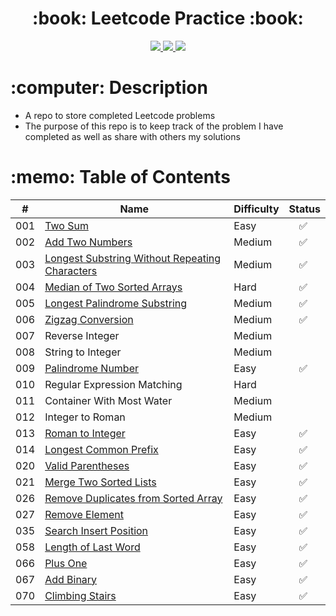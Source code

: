  <div align="center">
   <h1>:book: Leetcode Practice :book:</h1>
   <a href="http://steviecodes.com" target="_blank">
      <img src="https://img.shields.io/badge/-Portfolio_-darkgreen?style=for-the-badge&logo=medium"/>
   </a>
   <a href="https://www.linkedin.com/in/stevie-militello/" target="_blank">
      <img src="https://img.shields.io/badge/-Linkedin-blue?style=for-the-badge&``logo=Linkedin&logoColor=white">
   </a> 
   <a href="mailto:steviemilitello@gmail.com" target="_blank">
      <img src="https://img.shields.io/badge/-Email-c14438?style=for-the-badge&logo=Gmail&``logoColor=white">
   </a>
</div>

<h1>:computer: Description</h1>

- A repo to store completed Leetcode problems
- The purpose of this repo is to keep track of the problem I have completed as well as share with others my solutions

<h1>:memo: Table of Contents</h1>

| #   | Name                                                                                                    | Difficulty | Status                   |
| --- | ------------------------------------------------------------------------------------------------------- | ---------- | ------------------------ |
| 001 | [Two Sum](001-two-sum.js)                                                                               | Easy       | &emsp;:white_check_mark: |
| 002 | [Add Two Numbers](002-add-two-numbers.js)                                                               | Medium     | &emsp;:white_check_mark: |
| 003 | [Longest Substring Without Repeating Characters](003-longest-substring-without-repeating-characters.js) | Medium     | &emsp;:white_check_mark: |
| 004 | [Median of Two Sorted Arrays](004-median-of-two-sorted-arrays.js)                                       | Hard       | &emsp;:white_check_mark: |
| 005 | [Longest Palindrome Substring](005-longest-palindromic-substring.js)                                    | Medium     | &emsp;:white_check_mark: |
| 006 | [Zigzag Conversion](006-zigzag-conversion)                                                              | Medium     | &emsp;:white_check_mark: |
| 007 | Reverse Integer                                                                                         | Medium     |                          |
| 008 | String to Integer                                                                                       | Medium     |                          |
| 009 | [Palindrome Number](009-palindrome-number.js)                                                           | Easy       | &emsp;:white_check_mark: |
| 010 | Regular Expression Matching                                                                             | Hard       |                          |
| 011 | Container With Most Water                                                                               | Medium     |                          |
| 012 | Integer to Roman                                                                                        | Medium     |                          |
| 013 | [Roman to Integer](013-roman-to-integer.js)                                                             | Easy       | &emsp;:white_check_mark: |
| 014 | [Longest Common Prefix](014-longest-common-prefix.js)                                                   | Easy       | &emsp;:white_check_mark: |
| 020 | [Valid Parentheses](020-valid-parentheses.js)                                                           | Easy       | &emsp;:white_check_mark: |
| 021 | [Merge Two Sorted Lists](021-merge-two-sorted-lists.js)                                                 | Easy       | &emsp;:white_check_mark: |
| 026 | [Remove Duplicates from Sorted Array](026-remove-duplicates-from-sorted-array.js)                       | Easy       | &emsp;:white_check_mark: |
| 027 | [Remove Element](027-remove-element.js)                                                                 | Easy       | &emsp;:white_check_mark: |
| 035 | [Search Insert Position](035-search-insert-position.js)                                                 | Easy       | &emsp;:white_check_mark: |
| 058 | [Length of Last Word](058-length-of-last-word.js)                                                       | Easy       | &emsp;:white_check_mark: |
| 066 | [Plus One](066-plus-one.js)                                                                             | Easy       | &emsp;:white_check_mark: |
| 067 | [Add Binary](067-add-binary.js)                                                                         | Easy       | &emsp;:white_check_mark: |
| 070 | [Climbing Stairs](070-climbing-stairs.js)                                                               | Easy       | &emsp;:white_check_mark: |
